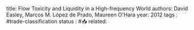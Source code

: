 
title: Flow Toxicity and Liquidity in a High-frequency World
authors: David Easley, Marcos M. López de Prado, Maureen O'Hara
year: 2012
tags : #trade-classification 
status : #📥
related:


